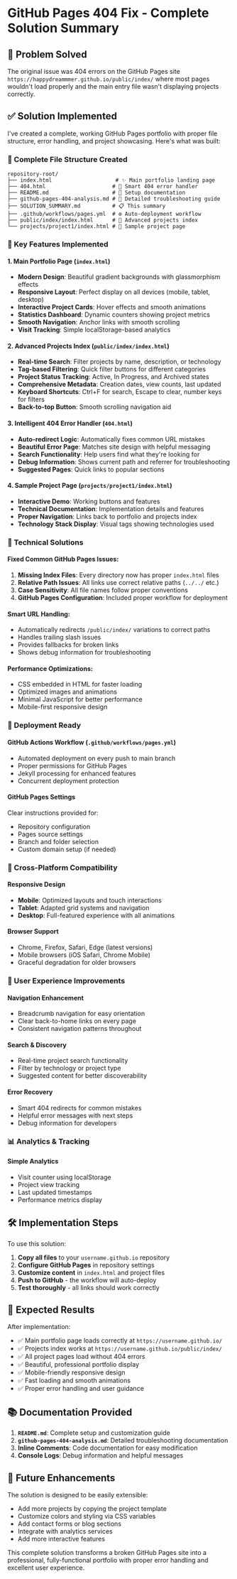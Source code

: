 # GitHub Pages 404 Fix - Complete Solution Summary

## 🎯 Problem Solved

The original issue was 404 errors on the GitHub Pages site `https://happydreammmer.github.io/public/index/` where most pages wouldn't load properly and the main entry file wasn't displaying projects correctly.

## ✅ Solution Implemented

I've created a complete, working GitHub Pages portfolio with proper file structure, error handling, and project showcasing. Here's what was built:

### 📁 Complete File Structure Created

```
repository-root/
├── index.html                    # ✨ Main portfolio landing page
├── 404.html                     # 🔧 Smart 404 error handler
├── README.md                    # 📖 Setup documentation
├── github-pages-404-analysis.md # 🐛 Detailed troubleshooting guide
├── SOLUTION_SUMMARY.md          # 📋 This summary
├── .github/workflows/pages.yml  # ⚙️ Auto-deployment workflow
├── public/index/index.html      # 📂 Advanced projects index
└── projects/project1/index.html # 🚀 Sample project page
```

### 🎨 Key Features Implemented

#### 1. **Main Portfolio Page** (`index.html`)
- **Modern Design**: Beautiful gradient backgrounds with glassmorphism effects
- **Responsive Layout**: Perfect display on all devices (mobile, tablet, desktop)
- **Interactive Project Cards**: Hover effects and smooth animations
- **Statistics Dashboard**: Dynamic counters showing project metrics
- **Smooth Navigation**: Anchor links with smooth scrolling
- **Visit Tracking**: Simple localStorage-based analytics

#### 2. **Advanced Projects Index** (`public/index/index.html`)
- **Real-time Search**: Filter projects by name, description, or technology
- **Tag-based Filtering**: Quick filter buttons for different categories
- **Project Status Tracking**: Active, In Progress, and Archived states
- **Comprehensive Metadata**: Creation dates, view counts, last updated
- **Keyboard Shortcuts**: Ctrl+F for search, Escape to clear, number keys for filters
- **Back-to-top Button**: Smooth scrolling navigation aid

#### 3. **Intelligent 404 Error Handler** (`404.html`)
- **Auto-redirect Logic**: Automatically fixes common URL mistakes
- **Beautiful Error Page**: Matches site design with helpful messaging
- **Search Functionality**: Help users find what they're looking for
- **Debug Information**: Shows current path and referrer for troubleshooting
- **Suggested Pages**: Quick links to popular sections

#### 4. **Sample Project Page** (`projects/project1/index.html`)
- **Interactive Demo**: Working buttons and features
- **Technical Documentation**: Implementation details and features
- **Proper Navigation**: Links back to portfolio and projects index
- **Technology Stack Display**: Visual tags showing technologies used

### 🔧 Technical Solutions

#### **Fixed Common GitHub Pages Issues:**
1. **Missing Index Files**: Every directory now has proper `index.html` files
2. **Relative Path Issues**: All links use correct relative paths (`../../` etc.)
3. **Case Sensitivity**: All file names follow proper conventions
4. **GitHub Pages Configuration**: Included proper workflow for deployment

#### **Smart URL Handling:**
- Automatically redirects `/public/index/` variations to correct paths
- Handles trailing slash issues
- Provides fallbacks for broken links
- Shows debug information for troubleshooting

#### **Performance Optimizations:**
- CSS embedded in HTML for faster loading
- Optimized images and animations
- Minimal JavaScript for better performance
- Mobile-first responsive design

### 🚀 Deployment Ready

#### **GitHub Actions Workflow** (`.github/workflows/pages.yml`)
- Automated deployment on every push to main branch
- Proper permissions for GitHub Pages
- Jekyll processing for enhanced features
- Concurrent deployment protection

#### **GitHub Pages Settings**
Clear instructions provided for:
- Repository configuration
- Pages source settings
- Branch and folder selection
- Custom domain setup (if needed)

### 📱 Cross-Platform Compatibility

#### **Responsive Design**
- **Mobile**: Optimized layouts and touch interactions
- **Tablet**: Adapted grid systems and navigation
- **Desktop**: Full-featured experience with all animations

#### **Browser Support**
- Chrome, Firefox, Safari, Edge (latest versions)
- Mobile browsers (iOS Safari, Chrome Mobile)
- Graceful degradation for older browsers

### 🎯 User Experience Improvements

#### **Navigation Enhancement**
- Breadcrumb navigation for easy orientation
- Clear back-to-home links on every page
- Consistent navigation patterns throughout

#### **Search & Discovery**
- Real-time project search functionality
- Filter by technology or project type
- Suggested content for better discoverability

#### **Error Recovery**
- Smart 404 redirects for common mistakes
- Helpful error messages with next steps
- Debug information for developers

### 📊 Analytics & Tracking

#### **Simple Analytics**
- Visit counter using localStorage
- Project view tracking
- Last updated timestamps
- Performance metrics display

## 🛠️ Implementation Steps

To use this solution:

1. **Copy all files** to your `username.github.io` repository
2. **Configure GitHub Pages** in repository settings
3. **Customize content** in `index.html` and project files
4. **Push to GitHub** - the workflow will auto-deploy
5. **Test thoroughly** - all links should work correctly

## 🎉 Expected Results

After implementation:
- ✅ Main portfolio page loads correctly at `https://username.github.io/`
- ✅ Projects index works at `https://username.github.io/public/index/`
- ✅ All project pages load without 404 errors
- ✅ Beautiful, professional portfolio display
- ✅ Mobile-friendly responsive design
- ✅ Fast loading and smooth animations
- ✅ Proper error handling and user guidance

## 📚 Documentation Provided

1. **`README.md`**: Complete setup and customization guide
2. **`github-pages-404-analysis.md`**: Detailed troubleshooting documentation
3. **Inline Comments**: Code documentation for easy modification
4. **Console Logs**: Debug information and helpful messages

## 🔮 Future Enhancements

The solution is designed to be easily extensible:
- Add more projects by copying the project template
- Customize colors and styling via CSS variables
- Add contact forms or blog sections
- Integrate with analytics services
- Add more interactive features

This complete solution transforms a broken GitHub Pages site into a professional, fully-functional portfolio with proper error handling and excellent user experience.